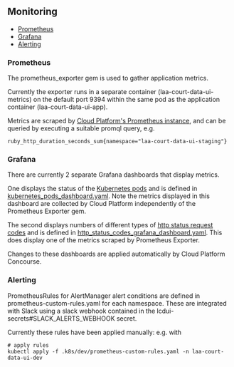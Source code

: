 ## Monitoring

- [Prometheus](#prometheus)
- [Grafana](#grafana)
- [Alerting](#alerting)

### Prometheus

The prometheus_exporter gem is used to gather application metrics.

Currently the exporter runs in a separate container (laa-court-data-ui-metrics) on the default port 9394 within the same pod as the application container (laa-court-data-ui-app).

Metrics are scraped by [Cloud Platform's Prometheus instance](https://prometheus.cloud-platform.service.justice.gov.uk/graph), and can be queried by executing a suitable promql query, e.g.

```
ruby_http_duration_seconds_sum{namespace="laa-court-data-ui-staging"}
```

### Grafana

There are currently 2 separate Grafana dashboards that display metrics.

One displays the status of the [Kubernetes pods](https://grafana.cloud-platform.service.justice.gov.uk/d/CEeoatTMk/laa-court-data-ui-kubernetes-pods?orgId=1&var-namespace=laa-court-data-ui-production) and is defined in [kubernetes_pods_dashboard.yaml](https://github.com/ministryofjustice/cloud-platform-environments/tree/main/namespaces/live-1.cloud-platform.service.justice.gov.uk/laa-court-data-ui-production/kubernetes_pods_dashboard.yaml). Note the metrics displayed in this dashboard are collected by Cloud Platform independently of the Prometheus Exporter gem.

The second displays numbers of different types of [http status request codes](https://grafana.cloud-platform.service.justice.gov.uk/d/VxuKVkoMz/laa-court-data-ui-http-status-codes?var-datasource=Prometheus&var-namespace=laa-court-data-ui-production&var-status=200) and is defined in [http_status_codes_grafana_dashboard.yaml](https://github.com/ministryofjustice/cloud-platform-environments/tree/main/namespaces/live-1.cloud-platform.service.justice.gov.uk/laa-court-data-ui-production/http_status_codes_grafana_dashboard.yaml). This does display one of the metrics scraped by Prometheus Exporter.

  Changes to these dashboards are applied automatically by Cloud Platform Concourse. 

### Alerting

PrometheusRules for AlertManager alert conditions are defined in prometheus-custom-rules.yaml for each namespace. These are integrated with Slack using a slack webhook contained in the lcdui-secrets#SLACK_ALERTS_WEBHOOK secret.

Currently these rules have been applied manually: e.g. with

```
# apply rules
kubectl apply -f .k8s/dev/prometheus-custom-rules.yaml -n laa-court-data-ui-dev
```
